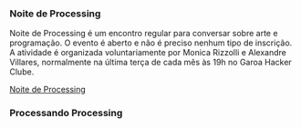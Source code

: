 ### Noite de Processing
Noite de Processing é um encontro regular para conversar sobre arte e programação. O evento é aberto e não é preciso nenhum tipo de inscrição. A atividade é organizada voluntariamente por Monica Rizzolli e Alexandre Villares, normalmente na última terça de cada mês às 19h no Garoa Hacker Clube.

[Noite de Processing](https://garoa.net.br/wiki/Noite_de_Processing)

### Processando Processing
